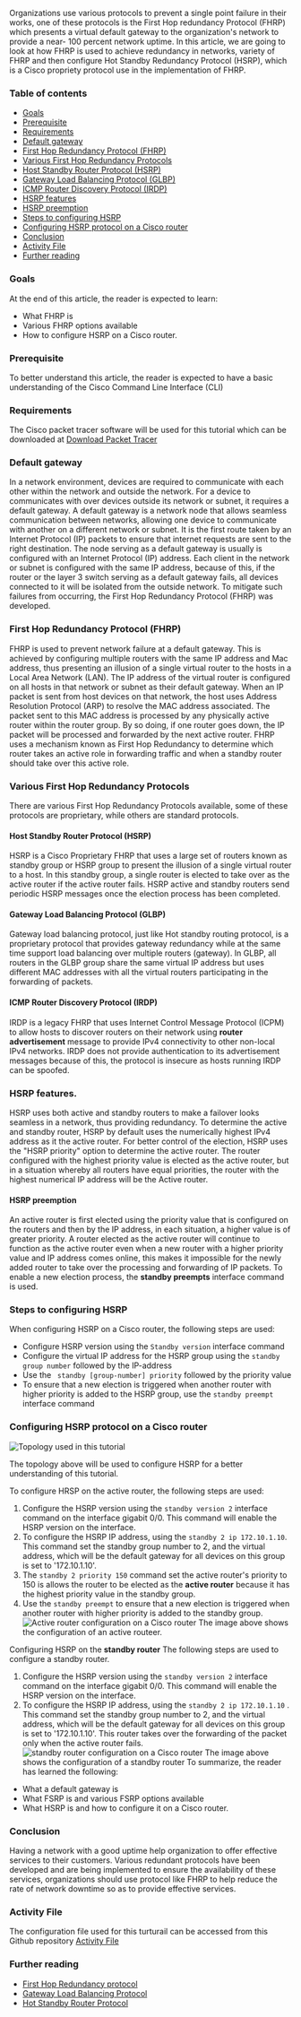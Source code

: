 
Organizations use various protocols to prevent a single point failure in their works, one of these protocols is the First Hop redundancy Protocol (FHRP) which presents a virtual default gateway to the organization's network to provide a near- 100 percent network uptime.
In this article, we are going to look at how FHRP is used to achieve redundancy in networks, variety of FHRP and then configure Hot Standby Redundancy Protocol (HSRP), which is a Cisco propriety protocol use in the implementation of FHRP.

### Table of contents

- [Goals](#goals)
- [Prerequisite](#prerequisite)
- [Requirements](#requirements)
- [Default gateway](#default-gateway)
- [First Hop Redundancy Protocol (FHRP)](#first-hop-redundancy-protocol-fhrp)
- [Various First Hop Redundancy Protocols](#various-first-hop-redundancy-protocols)
- [Host Standby Router Protocol (HSRP)](#host-standby-router-protocol-hsrp)
- [Gateway Load Balancing Protocol (GLBP)](#gateway-load-balancing-protocol-glbp)
- [ICMP Router Discovery Protocol (IRDP)](#icmp-router-discovery-protocol-irdp)
- [HSRP features](#hsrp-features)
- [HSRP preemption](#hsrp-preemption)
- [Steps to configuring HSRP](#steps-to-configuring-hsrp)
- [Configuring HSRP protocol on a Cisco router](#configuring-hsrp-protocol-on-a-cisco-router)
- [Conclusion](#conclusion)
- [Activity File](#activity-file)
- [Further reading](#further-reading)

### Goals
At the end of this article, the reader is expected to learn:
- What FHRP is
- Various FHRP options available
- How to configure HSRP on a Cisco router.
  
### Prerequisite
To better understand this article, the reader is expected to have a basic understanding of the Cisco Command Line Interface (CLI)

### Requirements
The Cisco packet tracer software will be used for this tutorial which can be downloaded at [Download Packet Tracer](https://www.netacad.com/portal/resources/packet-tracer)

### Default gateway
In a network environment, devices are required to communicate with each other within the network and outside the network. For a device to communicates with over devices outside its network or subnet, it requires a default gateway.
A default gateway is a network node that allows seamless communication between networks, allowing one device to communicate with another on a different network or subnet. It is the first route taken by an Internet Protocol (IP) packets to ensure that internet requests are sent to the right destination.
The node serving as a default gateway is usually is configured with an Internet Protocol (IP) address. Each client in the network or subnet is configured with the same IP address, because of this, if the router or the layer 3 switch serving as a default gateway fails, all devices connected to it will be isolated from the outside network.
To mitigate such failures from occurring, the First Hop Redundancy Protocol (FHRP) was developed.

### First Hop Redundancy Protocol (FHRP)
FHRP is used to prevent network failure at a default gateway. This is achieved by configuring multiple routers with the same IP address and Mac address, thus presenting an illusion of a single virtual router to the hosts in a Local Area Network (LAN).
The IP address of the virtual router is configured on all hosts in that network or subnet as their default gateway. 
When an IP packet is sent from host devices on that network, the host uses Address Resolution Protocol (ARP) to resolve the MAC address associated. The packet sent to this MAC address is processed by any physically active router within the router group. By so doing, if one router goes down, the IP packet will be processed and forwarded by the next active router.
FHRP uses a mechanism known as First Hop Redundancy to determine which router takes an active role in forwarding traffic and when a standby router should take over this active role.

### Various First Hop Redundancy Protocols
There are various First Hop Redundancy Protocols available, some of these protocols are proprietary, while others are standard protocols.

#### Host Standby Router Protocol (HSRP)
HSRP is a Cisco Proprietary FHRP that uses a large set of routers known as standby group or HSRP group to present the illusion of a single virtual router to a host. In this standby group, a single router is elected to take over as the active router if the active router fails.
HSRP active and standby routers send periodic HSRP messages once the election process has been completed.

#### Gateway Load Balancing Protocol (GLBP)
Gateway load balancing protocol, just like Hot standby routing protocol, is a proprietary protocol that provides gateway redundancy while at the same time support load balancing over multiple routers (gateway).
In GLBP, all routers in the GLBP group share the same virtual IP address but uses different MAC addresses with all the virtual routers participating in the forwarding of packets.

#### ICMP Router Discovery Protocol (IRDP)
IRDP is a legacy FHRP that uses Internet Control Message Protocol (ICPM) to allow hosts to discover routers on their network using **router advertisement** message to provide IPv4 connectivity to other non-local IPv4 networks.
IRDP does not provide authentication to its advertisement messages because of this, the protocol is insecure as hosts running IRDP can be spoofed.

### HSRP features.
HSRP uses both active and standby routers to make a failover looks seamless in a network, thus providing redundancy.
To determine the active and standby router, HSRP by default uses the numerically highest IPv4 address as it the active router. For better control of the election, HSRP uses the "HSRP priority" option to determine the active router. 
The router configured with the highest priority value is elected as the active router, but in a situation whereby all routers have equal priorities, the router with the highest numerical IP address will be the Active router.

#### HSRP preemption
An active router is first elected using the priority value that is configured on the routers and then by the IP address, in each situation, a higher value is of greater priority.
A router elected as the active router will continue to function as the active router even when a new router with a higher priority value and IP address comes online, this makes it impossible for the newly added router to take over the processing and forwarding of IP packets.
To enable a new election process, the **standby preempts** interface command is used.

### Steps to configuring HSRP
When configuring HSRP on a Cisco router, the following steps are used:
- Configure HSRP version using the ```Standby version``` interface command
- Configure the virtual IP address for the HSRP group using the ```standby group number``` followed by the IP-address
- Use the ``` standby [group-number] priority``` followed by the priority value
- To ensure that a new election is triggered when another router with higher priority is added to the HSRP group, use the ```standby preempt``` interface command

### Configuring HSRP protocol on a Cisco router
![Topology used in this tutorial](/engineering-education/concept-of-first-hop-redundancy-protocol/topo.jpeg)

The topology above will be used to configure HSRP for a better understanding of this tutorial.

To configure HRSP on the active router, the following steps are used:
1.	Configure the HSRP version using the ```standby version 2``` interface command on the interface gigabit 0/0. This command will enable the HSRP version on the interface.
2.	To configure the HSRP IP address, using the ```standby 2 ip 172.10.1.10```. This command set the standby group number to 2, and the virtual address, which will be the default gateway for all devices on this group is set to '172.10.1.10'.
3.	The ```standby 2 priority 150``` command set the active router's priority to 150 is allows the router to be elected as the **active router** because it has the highest priority value in the standby group.
4.	Use the ```standby preempt``` to ensure that a new election is triggered when another router with higher priority is added to the standby group.
![Active router configuration on a Cisco router](/engineering-education/concept-of-first-hop-redundancy-protocol/topo.jpeg)
The image above shows the configuration of an active routeer.

Configuring HSRP on the **standby router**
The following steps are used to configure a standby router.
1.	Configure the HSRP version using the ```standby version 2``` interface command on the interface gigabit 0/0. This command will enable the HSRP version on the interface.
2.	To configure the HSRP IP address, using the ```standby 2 ip 172.10.1.10``` . This command set the standby group number to 2, and the virtual address, which will be the default gateway for all devices on this group is set to '172.10.1.10'.
This router takes over the forwarding of the packet only when the active router fails.
![standby router configuration on a Cisco router](/engineering-education/concept-of-first-hop-redundancy-protocol/stanby.jpeg)
The image above shows the configuration of a standby router
To summarize, the reader has learned the following:
- What a default gateway is
- What FSRP is and various FSRP options available
- What HSRP is and how to configure it on a Cisco router.
  
### Conclusion
Having a network with a good uptime help organization to offer effective services to their customers. Various redundant protocols have been developed and are being implemented to ensure the availability of these  services, organizations should use protocol like FHRP to help reduce the rate of network downtime so as to provide effective services.

### Activity File
The configuration file used for this turturail can be accessed from this Github repository [Activity File](https://github.com/raboba2re/config/blob/main/hsrp.pkt)

### Further reading 
- [First Hop Redundancy protocol](https://www.expertnetworkconsultant.com/configuring/understanding-first-hop-redundancy-protocols-fhrp/)
- [Gateway Load Balancing Protocol](https://en.wikipedia.org/wiki/Gateway_Load_Balancing_Protocol)
- [Hot Standby Router Protocol](https://en.wikipedia.org/wiki/Hot_Standby_Router_Protocol)
